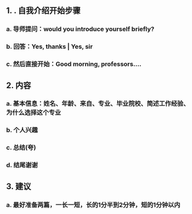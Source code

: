 ## 1. . 自我介绍开始步骤
### a. 导师提问：would you introduce yourself briefly?
### b. 回答：Yes, thanks  |  Yes, sir
### c. 然后直接开始：Good morning, professors....

## 2. 内容
### a. 基本信息：姓名、年龄、来自、专业、毕业院校、简述工作经验、为什么选择这个专业
### b. 个人兴趣
### c. 总结(夸)
### d. 结尾谢谢

## 3. 建议
### a. 最好准备两篇，一长一短，长的1分半到2分钟，短的1分钟以内